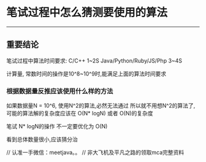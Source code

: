 # 笔试过程中怎么猜测要使用的算法


---

## 重要结论

笔试过程中算法时间要求:
 C/C++ 1~2S
 Java/Python/Ruby/JS/Php 3~4S

计算量, 常数时间的操作是10^8~10^9时,能满足上面的算法时间要求

### 根据数据量反推应该使用什么样的方法

如果数据量N = 10^6, 使用N^2的算法,必然无法通过
  所以就不用想N^2的算法了, 可能的算法解的复杂度应该在 O(N* logN) 或者 O(N)的复杂度


笔试 N* logN的操作 不一定要优化为 O(N)


看到总体数量很小,应该猜分治



// 认准一手微信：meetjava。。
// 非大飞机及平凡之路的领取mca完整资料